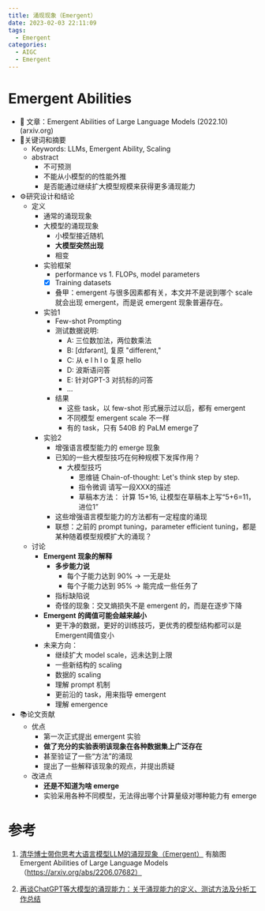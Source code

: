 ```yaml
---
title: 涌现现象（Emergent） 
date: 2023-02-03 22:11:09
tags:
  - Emergent
categories: 
  - AIGC
  - Emergent  
---
```


<p></p>
<!-- more -->


# Emergent Abilities
  - 🔗 文章：Emergent Abilities of Large Language Models  (2022.10)  (arxiv.org)
  - 🔑关键词和摘要
    - Keywords: LLMs, Emergent Ability, Scaling
    - abstract
      - 不可预测
      - 不能从小模型的的性能外推
      - 是否能通过继续扩大模型规模来获得更多涌现能力
  - ⚙️研究设计和结论
    - 定义
      - 通常的涌现现象
      - 大模型的涌现现象
        - 小模型接近随机
        - **大模型突然出现**
        - 相变
      - 实验框架
        - performance vs 1. FLOPs, model parameters
        - [X] Training datasets
        - 叠甲：emergent 与很多因素都有关，本文并不是说到哪个 scale 就会出现 emergent，而是说 emergent 现象普遍存在。
      - 实验1
        - Few-shot Prompting
        - 测试数据说明:
          - A: 三位数加法，两位数乘法
          - B: [dɪfərənt], 复原 "different," 
          - C: 从 e l h l o 复原 hello
          - D: 波斯语问答
          - E: 针对GPT-3 对抗标的问答
          - ...
        - 结果
          - 这些 task，以 few-shot 形式展示过以后，都有 emergent
          - 不同模型 emergent scale 不一样
          - 有的 task，只有 540B 的 PaLM  emerge了
      - 实验2
        - 增强语言模型能力的 emerge 现象
        - 已知的一些大模型技巧在何种规模下发挥作用？
          - 大模型技巧
            - 思维链 Chain-of-thought: Let's think step by step.
            - 指令微调 请写一段XXX的描述
            - 草稿本方法： 计算 15+16, 让模型在草稿本上写“5+6=11，进位1”
        - 这些增强语言模型能力的方法都有一定程度的涌现
        - 联想：之前的 prompt tuning，parameter efficient tuning，都是某种随着模型规模扩大的涌现？
    - 讨论
      - **Emergent 现象的解释**
        - **多步能力说**
          - 每个子能力达到 90%  -> 一无是处
          - 每个子能力达到 95% -> 能完成一些任务了
        - 指标缺陷说
        - 奇怪的现象：交叉熵损失不是 emergent 的，而是在逐步下降
      - **Emergent 的阈值可能会越来越小**
        - 更干净的数据，更好的训练技巧，更优秀的模型结构都可以是  Emergent阈值变小
      - 未来方向：
        - 继续扩大 model scale，远未达到上限
        - 一些新结构的 scaling
        - 数据的 scaling
        - 理解 prompt 机制
        - 更前沿的 task，用来指导 emergent
        - 理解 emergence
  - 📚论文贡献
    - 优点
      - 第一次正式提出 emergent 实验
      - **做了充分的实验表明该现象在各种数据集上广泛存在**
      - 甚至验证了一些“方法”的涌现
      - 提出了一些解释该现象的观点，并提出质疑
    - 改进点
      - **还是不知道为啥 emerge**
      - 实验采用各种不同模型，无法得出哪个计算量级对哪种能力有 emerge

# 参考
1. [清华博士带你思考大语言模型LLM的涌现现象（Emergent）](https://www.bilibili.com/video/BV1qX4y1i78J/)  有脑图
    Emergent Abilities of Large Language Models （https://arxiv.org/abs/2206.07682）
    
100. [再谈ChatGPT等大模型的涌现能力：关于涌现能力的定义、测试方法及分析工作总结 ](https://mp.weixin.qq.com/s?__biz=MzAxMjc3MjkyMg==&mid=2648399147&idx=1&sn=6e6d416db50d9708c900ee3b5416bba3)